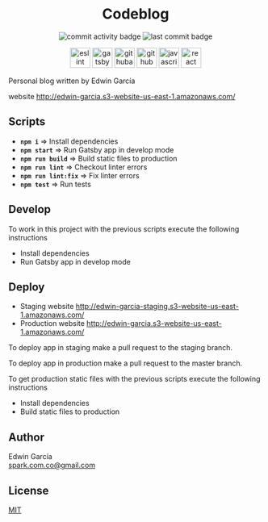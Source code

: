 <h1 align="center">Codeblog</h1>

<p align="center">
  <img src="https://img.shields.io/github/commit-activity/m/edwintrumpet/codeblog?logo=github" alt="commit activity badge">
  <img src="https://img.shields.io/github/last-commit/edwintrumpet/codeblog?logo=github" alt="last commit badge">
</p>

<p align="center">
  <img src="https://d33wubrfki0l68.cloudfront.net/204482ca413433c80cd14fe369e2181dd97a2a40/092e2/assets/img/logo.svg" alt="eslint" width="40" height="40"/>
  <img src="https://simpleicons.org/icons/gatsby.svg" alt="gatsby" width="40" height="40"/>
  <img src="https://simpleicons.org/icons/githubactions.svg" alt="githubactions" width="40" height="40"/>
  <img src="https://devicons.github.io/devicon/devicon.git/icons/github/github-original.svg" alt="github" width="40" height="40"/>
  <img src="https://devicons.github.io/devicon/devicon.git/icons/javascript/javascript-original.svg" alt="javascript" width="40" height="40"/>
  <img src="https://devicons.github.io/devicon/devicon.git/icons/react/react-original.svg" alt="react" width="40" height="40"/>
</p>

Personal blog written by Edwin García

website http://edwin-garcia.s3-website-us-east-1.amazonaws.com/

## Scripts

- **`npm i`** => Install dependencies
- **`npm start`** => Run Gatsby app in develop mode
- **`npm run build`** => Build static files to production
- **`npm run lint`** => Checkout linter errors
- **`npm run lint:fix`** => Fix linter errors
- **`npm test`** => Run tests

## Develop

To work in this project with the previous scripts execute the following instructions

- Install dependencies
- Run Gatsby app in develop mode

## Deploy

- Staging website http://edwin-garcia-staging.s3-website-us-east-1.amazonaws.com/
- Production website http://edwin-garcia.s3-website-us-east-1.amazonaws.com/

To deploy app in staging make a pull request to the staging branch.

To deploy app in production make a pull request to the master branch.

To get production static files with the previous scripts execute the following instructions

- Install dependencies
- Build static files to production

## Author

Edwin García  
spark.com.co@gmail.com

## License

[MIT](./LICENSE)

